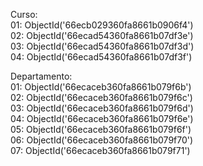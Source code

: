 Curso: <br>
01: ObjectId('66ecb029360fa8661b0906f4')<br>
02: ObjectId('66ecad54360fa8661b07df3e')<br>
03: ObjectId('66ecad54360fa8661b07df3d')<br>
04: ObjectId('66ecad54360fa8661b07df3f')<br>

Departamento: <br>
01: ObjectId('66ecaceb360fa8661b079f6b')<br>
02: ObjectId('66ecaceb360fa8661b079f6c')<br>
03: ObjectId('66ecaceb360fa8661b079f6d')<br>
04: ObjectId('66ecaceb360fa8661b079f6e')<br>
05: ObjectId('66ecaceb360fa8661b079f6f')<br>
06: ObjectId('66ecaceb360fa8661b079f70')<br>
07: ObjectId('66ecaceb360fa8661b079f71')<br>
